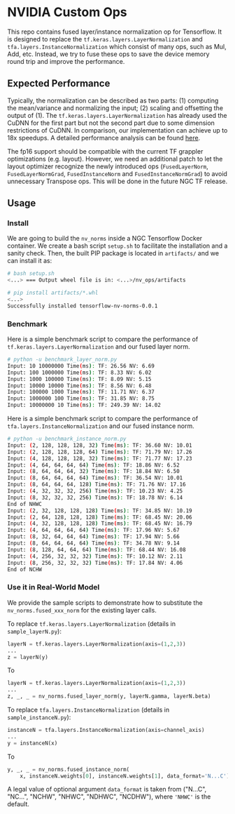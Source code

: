 # NVIDIA Custom Ops

This repo contains fused layer/instance normalization op for Tensorflow. It is
designed to replace the `tf.keras.layers.LayerNormalization` and 
`tfa.layers.InstanceNormalization` which consist of many ops, such as Mul, Add, 
etc. Instead, we try to fuse these ops to save the device memory round trip and 
improve the performance.

## Expected Performance

Typically, the normalization can be described as two parts: (1) computing the
mean/variance and normalizing the input; (2) scaling and offsetting the output
of (1). The `tf.keras.layers.LayerNormalization` has already used the CuDNN for
the first part but not the second part due to some dimension restrictions of
CuDNN. In comparison, our implementation can achieve up to 18x speedups. A
detailed performance analysis can be found
[here](https://docs.google.com/spreadsheets/d/1KM3VlGL3GqjV_o7iSKHqBHhkry6Ha0OmYKtHl1_I7wA/edit?usp=sharing).

The fp16 support should be compatible with the current TF grappler optimizations
(e.g. layout). However, we need an additional patch to let the layout optimizer
recognize the newly introduced ops (`FusedLayerNorm`, `FusedLayerNormGrad`,
`FusedInstanceNorm` and `FusedInstanceNormGrad`) to avoid unnecessary Transpose 
ops. This will be done in the future NGC TF release. 


## Usage

### Install
We are going to build the `nv_norms` inside a NGC Tensorflow Docker container.
We create a bash script `setup.sh` to facilitate the installation and a sanity
check. Then, the built PIP package is located in `artifacts/` and we can install
it as:

```bash
# bash setup.sh
<...> === Output wheel file is in: <...>/nv_ops/artifacts

# pip install artifacts/*.whl
<...>
Successfully installed tensorflow-nv-norms-0.0.1
```

### Benchmark
Here is a simple benchmark script to compare the performance of
`tf.keras.layers.LayerNormalization` and our fused layer norm.
```bash
# python -u benchmark_layer_norm.py
Input: 10 10000000 Time(ms): TF: 26.56 NV: 6.69
Input: 100 1000000 Time(ms): TF: 8.33 NV: 6.02
Input: 1000 100000 Time(ms): TF: 8.09 NV: 5.15
Input: 10000 10000 Time(ms): TF: 8.56 NV: 6.48
Input: 100000 1000 Time(ms): TF: 11.71 NV: 6.37
Input: 1000000 100 Time(ms): TF: 31.85 NV: 8.75
Input: 10000000 10 Time(ms): TF: 249.39 NV: 14.02
```
Here is a simple benchmark script to compare the performance of
`tfa.layers.InstanceNormalization` and our fused instance norm.
```bash
# python -u benchmark_instance_norm.py
Input: (2, 128, 128, 128, 32) Time(ms): TF: 36.60 NV: 10.01
Input: (2, 128, 128, 128, 64) Time(ms): TF: 71.79 NV: 17.26
Input: (4, 128, 128, 128, 32) Time(ms): TF: 71.77 NV: 17.23
Input: (4, 64, 64, 64, 64) Time(ms): TF: 18.86 NV: 6.52
Input: (8, 64, 64, 64, 32) Time(ms): TF: 18.84 NV: 6.50
Input: (8, 64, 64, 64, 64) Time(ms): TF: 36.54 NV: 10.01
Input: (8, 64, 64, 64, 128) Time(ms): TF: 71.76 NV: 17.16
Input: (4, 32, 32, 32, 256) Time(ms): TF: 10.23 NV: 4.25
Input: (8, 32, 32, 32, 256) Time(ms): TF: 18.78 NV: 6.14
End of NHWC
Input: (2, 32, 128, 128, 128) Time(ms): TF: 34.85 NV: 10.19
Input: (2, 64, 128, 128, 128) Time(ms): TF: 68.45 NV: 20.06
Input: (4, 32, 128, 128, 128) Time(ms): TF: 68.45 NV: 16.79
Input: (4, 64, 64, 64, 64) Time(ms): TF: 17.96 NV: 5.67
Input: (8, 32, 64, 64, 64) Time(ms): TF: 17.94 NV: 5.66
Input: (8, 64, 64, 64, 64) Time(ms): TF: 34.78 NV: 9.14
Input: (8, 128, 64, 64, 64) Time(ms): TF: 68.44 NV: 16.08
Input: (4, 256, 32, 32, 32) Time(ms): TF: 10.12 NV: 2.11
Input: (8, 256, 32, 32, 32) Time(ms): TF: 17.84 NV: 4.06
End of NCHW
```

### Use it in Real-World Model
We provide the sample scripts to demonstrate how to substitute the
`nv_norms.fused_xxx_norm` for the existing layer calls.

To replace `tf.keras.layers.LayerNormalization` (details in `sample_layerN.py`):
```python
layerN = tf.keras.layers.LayerNormalization(axis=(1,2,3))
...
z = layerN(y)
```
To
```python
layerN = tf.keras.layers.LayerNormalization(axis=(1,2,3))
...
z, _, _ = nv_norms.fused_layer_norm(y, layerN.gamma, layerN.beta)
```

To replace `tfa.layers.InstanceNormalization` (details in
`sample_instanceN.py`):
```python
instanceN = tfa.layers.InstanceNormalization(axis=channel_axis)
...
y = instanceN(x)
```
To
```python
y, _, _ = nv_norms.fused_instance_norm(
    x, instanceN.weights[0], instanceN.weights[1], data_format='N...C')
```
A legal value of optional argument `data_format` is taken from ("N...C", "NC...", "NCHW", "NHWC", "NDHWC", "NCDHW"),
where `'NHWC'` is the default.
